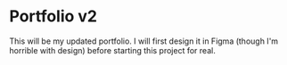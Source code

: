 # Portfolio v2

This will be my updated portfolio. I will first design it in Figma (though I'm
horrible with design) before starting this project for real.
